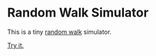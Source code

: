 # Random Walk Simulator

This is a tiny [random walk](https://en.wikipedia.org/wiki/Random_walk) simulator.

[Try it.](https://alexbock.github.io/random-walk/)

